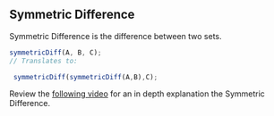 ## Symmetric Difference

Symmetric Difference is the difference between two sets.

```js
symmetricDiff(A, B, C);
// Translates to:

 symmetricDiff(symmetricDiff(A,B),C);

```

Review the [following video](https://www.youtube.com/watch?v=PxffSUQRkG4) for an in depth explanation the Symmetric Difference.
